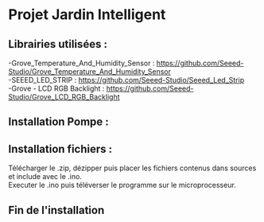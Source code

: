 # Projet Jardin Intelligent
## Librairies utilisées :
  -Grove_Temperature_And_Humidity_Sensor : https://github.com/Seeed-Studio/Grove_Temperature_And_Humidity_Sensor  
  -SEEED_LED_STRIP : https://github.com/Seeed-Studio/Seeed_Led_Strip  
  -Grove - LCD RGB Backlight : https://github.com/Seeed-Studio/Grove_LCD_RGB_Backlight
## Installation Pompe : 

## Installation fichiers :  
Télécharger le .zip, dézipper puis placer les fichiers contenus dans sources et include avec le .ino.  
Executer le .ino puis téléverser le programme sur le microprocesseur.

## Fin de l'installation
